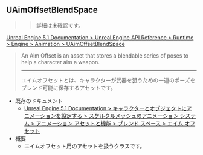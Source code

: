 ## UAimOffsetBlendSpace

>> 詳細は未確認です。

[Unreal Engine 5.1 Documentation > Unreal Engine API Reference > Runtime > Engine > Animation > UAimOffsetBlendSpace](https://docs.unrealengine.com/5.1/en-US/API/Runtime/Engine/Animation/UAimOffsetBlendSpace/)

> An Aim Offset is an asset that stores a blendable series of poses to help a character aim a weapon.
> 
> ----
> エイムオフセットとは、キャラクターが武器を狙うための一連のポーズをブレンド可能に保存するアセットです。

* 既存のドキュメント
	* [Unreal Engine 5.1 Documentation > キャラクターとオブジェクトにアニメーションを設定する > スケルタルメッシュのアニメーション システム > アニメーション アセットと機能 > ブレンド スペース > エイム オフセット](https://docs.unrealengine.com/5.1/ja/aim-offset-in-unreal-engine/)
* 概要
	* エイムオフセット用のアセットを扱うクラスです。

<!--- ページ内のリンク --->

<!--- 自前の画像へのリンク --->

<!--- generated --->

